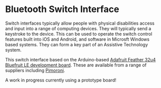 # Bluetooth Switch Interface

Switch interfaces typically allow people with physical disabilities access and input into a range of computing devices. They will typically send a keystroke to the device. This can be used to operate the switch control features built into iOS and Android, and software in Microsft Windows based systems. They can form a key part of an Assistive Technology system.

This switch interface based on the Arduino-based [Adafruit Feather 32u4 Bluefruit LE development board](https://learn.adafruit.com/adafruit-feather-32u4-bluefruit-le/overview). These are available from a range of suppliers including [Pimoroni](https://shop.pimoroni.com/products/adafruit-feather-32u4-bluefruit-le).

A work in progress currently using a prototype board!

